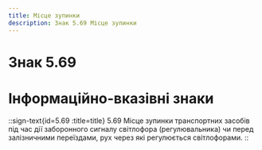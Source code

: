 ```yaml
---
title: Місце зупинки
description: Знак 5.69 Місце зупинки
---
```

# Знак 5.69
# Інформаційно-вказівні знаки
::sign-text{id=5.69 :title=title}
5.69 Місце зупинки транспортних засобів під час дії заборонного сигналу світлофора (регулювальника) чи перед залізничними переїздами, рух через які регулюється світлофорами.
::